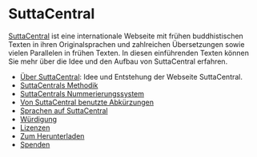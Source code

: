 # SuttaCentral
[SuttaCentral](https://suttacentral.net) ist eine internationale Webseite mit frühen buddhistischen Texten in ihren Originalsprachen und zahlreichen Übersetzungen sowie vielen Parallelen in frühen Texten. In diesen einführenden Texten können Sie mehr über die Idee und den Aufbau von SuttaCentral erfahren.

- [Über SuttaCentral](https://sc-voice.github.io/dhammaregen/docs/uber-suttacentral/uber-suttacentral): Idee und Entstehung der Webseite SuttaCentral.
- [SuttaCentrals Methodik](https://sc-voice.github.io/dhammaregen/docs/uber-suttacentral/methodik-sc)
- [SuttaCentrals Nummerierungssystem](https://sc-voice.github.io/dhammaregen/docs/uber-suttacentral/nummerierung-sc)
- [Von SuttaCentral benutzte Abkürzungen](https://sc-voice.github.io/dhammaregen/docs/uber-suttacentral/abkurzungen)
- [Sprachen auf SuttaCentral](https://sc-voice.github.io/dhammaregen/docs/uber-suttacentral/sprachen-sc)
- [Würdigung](https://sc-voice.github.io/dhammaregen/docs/uber-suttacentral/wurdigung)
- [Lizenzen](https://sc-voice.github.io/dhammaregen/docs/uber-suttacentral/lizenzen)
- [Zum Herunterladen](https://sc-voice.github.io/dhammaregen/docs/uber-suttacentral/herunterladen)
- [Spenden](https://sc-voice.github.io/dhammaregen/docs/uber-suttacentral/spenden-sc)
